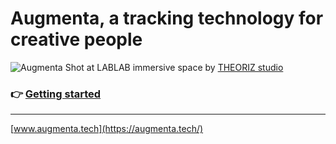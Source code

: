 Augmenta, a tracking technology for creative people
===================================================

![Augmenta](https://github.com/Theoriz/Augmenta/blob/gh-pages/res/gif/augmenta_480p.gif)
Shot at LABLAB immersive space by [THEORIZ studio](http://www.theoriz.com/)

### :point_right: [Getting started](https://docs.augmenta.tech)

------------------------------------------

[www.augmenta.tech](https://augmenta.tech/)

